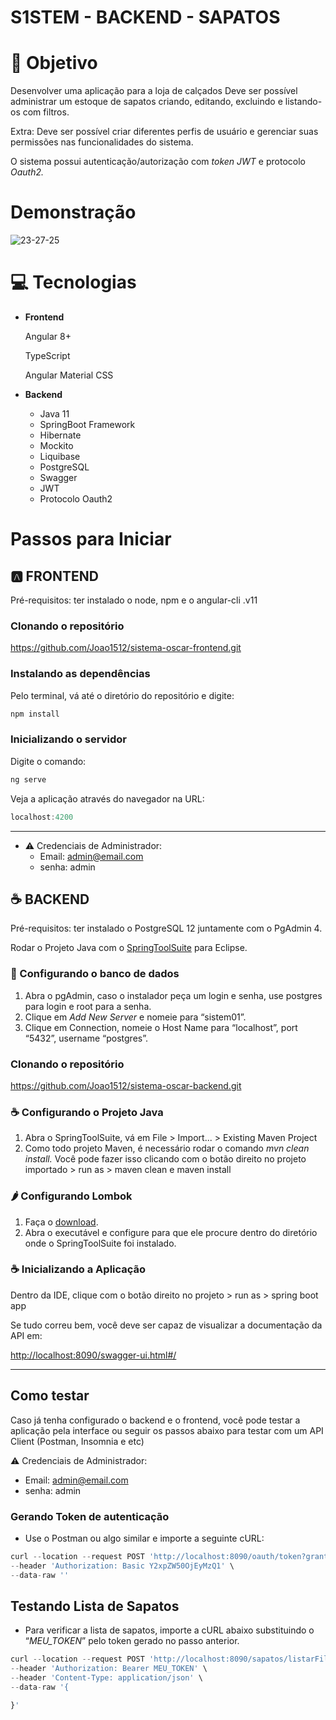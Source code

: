 # S1STEM - BACKEND - SAPATOS

# 🎯 Objetivo

Desenvolver uma aplicação para a loja de calçados Deve ser possível administrar um estoque de sapatos criando, editando, excluindo e listando-os com filtros.

Extra: Deve ser possível criar diferentes perfis de usuário e gerenciar suas permissões nas funcionalidades do sistema.

O sistema possui autenticação/autorização com *token JWT* e protocolo *Oauth2.*

# Demonstração
![23-27-25](https://user-images.githubusercontent.com/43080476/152084981-25e2fcc5-f745-4ae1-a16d-f9b37978da14.gif)

# 💻 Tecnologias

- **Frontend**
    
    Angular 8+
    
    TypeScript
    
    Angular Material CSS
    
- **Backend**
    - Java 11
    - SpringBoot Framework
    - Hibernate
    - Mockito
    - Liquibase
    - PostgreSQL
    - Swagger
    - JWT
    - Protocolo Oauth2

# Passos para Iniciar

## 🅰️ **FRONTEND**

Pré-requisitos: ter instalado o node, npm e o angular-cli .v11

### Clonando o repositório

https://github.com/Joao1512/sistema-oscar-frontend.git

### Instalando as dependências

Pelo terminal, vá até o diretório do repositório e digite: 

```jsx
npm install
```

### Inicializando o servidor

Digite o comando:

```jsx
ng serve
```

Veja a aplicação através do navegador na URL:

```jsx
localhost:4200
```

---

- ⚠️ Credenciais de Administrador:
    - Email: admin@email.com
    - senha: admin

## ☕ BACKEND

Pré-requisitos: ter instalado o PostgreSQL 12 juntamente com o PgAdmin 4.

Rodar o Projeto Java com o [SpringToolSuite](https://spring.io/tools) para Eclipse.

### 💾 Configurando o banco de dados

1. Abra o pgAdmin, caso o instalador peça um login e senha, use postgres para login e root para a senha.
2. Clique em *Add New Server* e nomeie para “sistem01”.
3. Clique em Connection, nomeie o Host Name para “localhost”, port “5432”, username “postgres”.

### Clonando o repositório

https://github.com/Joao1512/sistema-oscar-backend.git
### ☕ Configurando o Projeto Java

1. Abra o SpringToolSuite, vá em File > Import... > Existing Maven Project
2. Como todo projeto Maven, é necessário rodar o comando *mvn clean install.* Você pode fazer isso clicando com o botão direito no projeto importado > run as > maven clean e maven install

### 🌶️ Configurando Lombok

1. Faça o [download](https://projectlombok.org/download).
2. Abra o executável e configure para que ele procure dentro do diretório onde o SpringToolSuite foi instalado.

### ☕ Inicializando a Aplicação

Dentro da IDE, clique com o botão direito no projeto > run as > spring boot app

Se tudo correu bem, você deve ser capaz de visualizar a documentação da API em:

[http://localhost:8090/swagger-ui.html#/](http://localhost:8090/swagger-ui.html#/)

---

## Como testar
Caso já tenha configurado o backend e o frontend, você pode testar a aplicação pela interface ou seguir os passos abaixo para testar com um API Client (Postman, Insomnia e etc)

⚠️ Credenciais de Administrador:

- Email: admin@email.com
- senha: admin

### Gerando Token de autenticação

- Use o Postman ou algo similar e importe a seguinte cURL:

```jsx
curl --location --request POST 'http://localhost:8090/oauth/token?grant_type=password&username=admin@email.com&password=admin' \
--header 'Authorization: Basic Y2xpZW50OjEyMzQ1' \
--data-raw ''
```

## Testando Lista de Sapatos

- Para verificar a lista de sapatos, importe a cURL abaixo substituindo o “*MEU_TOKEN*” pelo token gerado no passo anterior.

```jsx
curl --location --request POST 'http://localhost:8090/sapatos/listarFiltrado' \
--header 'Authorization: Bearer MEU_TOKEN' \
--header 'Content-Type: application/json' \
--data-raw '{

}'
```
